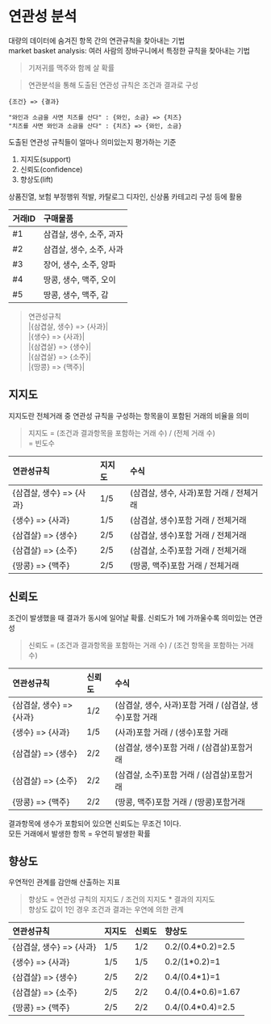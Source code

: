 # 연관성 분석   
대량의 데이터에 숨겨진 항목 간의 연관규칙을 찾아내는 기법   
market basket analysis: 여러 사람의 장바구니에서 특정한 규칙을 찾아내는 기법

> 기저귀를 맥주와 함께 살 확률

> 연관분석을 통해 도출된 연관성 규칙은 조건과 결과로 구성
```
{조건} => {결과}
```
```
"와인과 소금을 사면 치즈를 산다" : {와인, 소금} => {치즈}
"치즈를 사면 와인과 소금을 산다" : {치즈} => {와인, 소금}
```

도출된 연관성 규칙들이 얼마나 의미있는지 평가하는 기준   
1. 지지도(support)   
2. 신뢰도(confidence)   
3. 향상도(lift)   
   
상품진열, 보험 부정행위 적발, 카탈로그 디자인, 신상품 카테고리 구성 등에 활용

|거래ID|구매물품|
|:--|:--|
|#1|삼겹살, 생수, 소주, 과자|
|#2|삼겹살, 생수, 소주, 사과|
|#3|장어, 생수, 소주, 양파|
|#4|땅콩, 생수, 맥주, 오이|
|#5|땅콩, 생수, 맥주, 감|

> 연관성규칙   
|{삼겹살, 생수} => {사과}|   
|{생수} => {사과}|   
|{삼겹살} => {생수}|   
|{삼겹살} => {소주}|   
|{땅콩} => {맥주}|   

## 지지도   
지지도란 전체거래 중 연관성 규칙을 구성하는 항목을이 포함된 거래의 비율을 의미   
> 지지도 = (조건과 결과항목을 포함하는 거래 수) / (전체 거래 수)  
= 빈도수

|연관성규칙|지지도|수식 
|:--|:--|:--| 
|{삼겹살, 생수} => {사과}|1/5|(삼겹살, 생수, 사과)포함 거래 / 전체거래|
|{생수} => {사과}|1/5|(삼겹살, 생수)포함 거래 / 전체거래|
|{삼겹살} => {생수}|2/5|(삼겹살, 생수)포함 거래 / 전체거래|
|{삼겹살} => {소주}|2/5|(삼겹살, 소주)포함 거래 / 전체거래|
|{땅콩} => {맥주}|2/5|(땅콩, 맥주)포함 거래 / 전체거래|

## 신뢰도
조건이 발생했을 때 결과가 동시에 일어날 확률. 신뢰도가 1에 가까울수록 의미있는 연관성
> 신뢰도 = (조건과 결과항목을 포함하는 거래 수) / (조건 항목을 포함하는 거래 수)

|연관성규칙|신뢰도|수식 
|:--|:--|:--| 
|{삼겹살, 생수} => {사과}|1/2|(삼겹살, 생수, 사과)포함 거래 / (삼겹살, 생수)포함 거래|
|{생수} => {사과}|1/5|(사과)포함 거래 / (생수)포함 거래|
|{삼겹살} => {생수}|2/2|(삼겹살, 생수)포함 거래 / (삼겹살)포함거래|
|{삼겹살} => {소주}|2/2|(삼겹살, 소주)포함 거래 / (삼겹살)포함거래|
|{땅콩} => {맥주}|2/2|(땅콩, 맥주)포함 거래 / (땅콩)포함거래|   

결과항목에 생수가 포함되어 있으면 신뢰도는 무조건 1이다.   
모든 거래에서 발생한 항목 = 우연히 발생한 확률   

## 향상도
우연적인 관계를 감안해 산출하는 지표
> 향상도 = 연관성 규칙의 지지도 / 조건의 지지도 * 결과의 지지도   
향상도 값이 1인 경우 조건과 결과는 우연에 의한 관계

|연관성규칙|지지도|신뢰도|향상도|
|:--|:--|:--|:--|
|{삼겹살, 생수} => {사과}|1/5|1/2|0.2/(0.4*0.2)=2.5|
|{생수} => {사과}|1/5|1/5|0.2/(1*0.2)=1|
|{삼겹살} => {생수}|2/5|2/2|0.4/(0.4*1)=1|
|{삼겹살} => {소주}|2/5|2/2|0.4/(0.4*0.6)=1.67|
|{땅콩} => {맥주}|2/5|2/2|0.4/(0.4*0.4)=2.5|